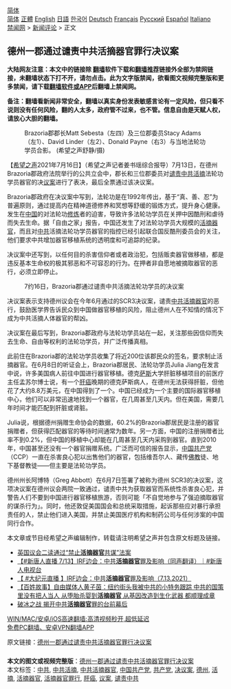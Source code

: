  <!-- 面包屑导航 --> <div class="breadcrumb"><!-- GTranslate: https://gtranslate.io/ -->  <div class="switcher notranslate">  <div class="selected">  <a href="#" onclick="return false;"> 简体</a>  </div>  <div class="option">  <a href="https://www.bannedbook.org" onclick="doGTranslate('zh-CN|zh-CN');jQuery('div.switcher div.selected a').html(jQuery(this).html());return false;" title="简体中文" class="nturl selected"> 简体</a>  <a href="https://www.bannedbook.org/zh-tw/" onclick="doGTranslate('zh-CN|zh-TW');jQuery('div.switcher div.selected a').html(jQuery(this).html());return false;" title="繁體中文" class="nturl"> 正體</a>  <a href="https://www.bannedbook.org/en/" onclick="doGTranslate('zh-CN|en');jQuery('div.switcher div.selected a').html(jQuery(this).html());return false;" title="English" class="nturl"> English</a>  <a href="https://www.bannedbook.org/ja/" onclick="doGTranslate('zh-CN|ja');jQuery('div.switcher div.selected a').html(jQuery(this).html());return false;" title="日本語" class="nturl"> 日語</a>  <a href="https://www.bannedbook.org/ko/" onclick="doGTranslate('zh-CN|ko');jQuery('div.switcher div.selected a').html(jQuery(this).html());return false;" title="한국어" class="nturl"> 한국어</a>  <a href="https://www.bannedbook.org/de/" onclick="doGTranslate('zh-CN|de');jQuery('div.switcher div.selected a').html(jQuery(this).html());return false;" title="Deutsch" class="nturl"> Deutsch</a>  <a href="https://www.bannedbook.org/fr/" onclick="doGTranslate('zh-CN|fr');jQuery('div.switcher div.selected a').html(jQuery(this).html());return false;" title="Français" class="nturl"> Français</a>  <a href="https://www.bannedbook.org/ru/" onclick="doGTranslate('zh-CN|ru');jQuery('div.switcher div.selected a').html(jQuery(this).html());return false;" title="Русский" class="nturl"> Русский</a>  <a href="https://www.bannedbook.org/es/" onclick="doGTranslate('zh-CN|es');jQuery('div.switcher div.selected a').html(jQuery(this).html());return false;" title="Español" class="nturl"> Español</a>  <a href="https://www.bannedbook.org/it/" onclick="doGTranslate('zh-CN|it');jQuery('div.switcher div.selected a').html(jQuery(this).html());return false;" title="Italiano" class="nturl"> Italiano</a>  </div>  </div>      <div class='breadcrumb-sub'><!-- Breadcrumb NavXT 6.3.0 --> <a href="https://www.bannedbook.org/" class="home">禁闻网</a> &gt; <a href="https://www.bannedbook.org/bnews/comments/" class="category">新闻评论</a> &gt; 正文</div></div><h2>德州一郡通过谴责中共活摘器官罪行决议案</h2> <p class="notice"><b>大陆网友注意：本文中的链接除 <a href="https://github.com/bannedbook/fanqiang" >翻墙</a>软件下载和<a href="https://github.com/killgcd/justmysocks/blob/master/README.md">翻墙推荐</a>链接外全部为禁网链接，未翻墙状态下打不开，请勿点击。此为文字版禁闻，欲看图文视频完整版和更多禁闻，请下载<a href="https://github.com/bannedbook/fanqiang">翻墙软件或APP</a>后翻墙上禁闻网。</p><p>备注：翻墙看新闻非常安全，翻墙以真实身份发表敏感言论有一定风险，但只看不说则没有任何风险，翻的人太多，政府管不过来，也不管。信息自由是天赋人权，请放心大胆的翻墙。</b></p>  <div class="entry"> <figure><figcaption>Brazoria郡郡长Matt Sebesta（左四）及三位郡委员Stacy Adams（左1）、David Linder（左2）、Donald Payne（右3）与当地法轮功学员合影。 (希望之声舒静/摄)</figcaption></figure> <p>【<span class='wp_keywordlink_affiliate'><a href="https://www.soundofhope.org" title="希望之声" target="_blank">希望之声</a></span>2021年7月16日】（希望之声记者姜书瑶综合报导）7月13日，在德州Brazoria郡政府法院举行的公共立会中，郡长和三位郡委员对<a href="https://www.bannedbook.org/bnews/tag/%E8%B0%B4%E8%B4%A3%E4%B8%AD%E5%85%B1/" class="st_tag internal_tag" rel="tag" title="标签 谴责中共 下的日志">谴责中共</a><a href="https://www.bannedbook.org/bnews/tag/%e6%b4%bb%e6%91%98/" class="st_tag internal_tag" rel="tag" title="标签 活摘 下的日志">活摘</a>法轮功学员器官的决<a href="https://www.bannedbook.org/bnews/tag/%e8%ae%ae%e6%a1%88/" class="st_tag internal_tag" rel="tag" title="标签 议案 下的日志">议案</a>进行了表决，最后全票通过该决议案。</p> <p>Brazoria郡政府在决议案中写到，法轮功是在1992年传出，基于“真、善、忍”为普遍原则，通过提高内在精神道德修养和冥想等舒缓的锻炼方式，提升身心健康。发生在<span class='wp_keywordlink_affiliate'><a href="https://www.bannedbook.org/" title="中国" target="_blank">中国</a></span>的对法轮功<span class='wp_keywordlink'><a href="https://www.qi-gong.me/" title="气功修炼网" target="_blank">修炼</a></span>者的迫害，导致许多法轮功学员在关押中因酷刑和虐待而失去生命。据「自由之家」报告，中国还发生了对法轮功学员大规模的<a href="https://www.bannedbook.org/bnews/tag/%e6%b4%bb%e6%91%98%e5%99%a8%e5%ae%98/" class="st_tag internal_tag" rel="tag" title="标签 活摘器官 下的日志">活摘器官</a>，而且对<a href="https://www.bannedbook.org/bnews/tag/%e4%b8%ad%e5%85%b1/" class="st_tag internal_tag" rel="tag" title="标签 中共 下的日志">中共</a>活摘法轮功学员器官的指控已经引起联合国反酷刑委员会的关注，他们要求中共增加器官移植系统的透明度和可追踪的纪录。</p>  <p>决议案中还写到，以任何目的杀害信仰者或者政治犯，包括贩卖器官做移植，都是违反基本生命权的极其邪恶和不可容忍的行为。在押者非自愿地被摘取器官的恶行，必须立即停止。</p> <figure><figcaption>7约16日，Brazoria郡通过谴责中共活摘法轮功学员的决议案</figcaption></figure> <p>决议案表示支持德州议会在今年6月通过的SCR3决议案，谴责<a href="https://www.bannedbook.org/bnews/tag/%E4%B8%AD%E5%85%B1%E6%B4%BB%E6%91%98%E5%99%A8%E5%AE%98/" class="st_tag internal_tag" rel="tag" title="标签 中共活摘器官 下的日志">中共活摘器官</a>的恶行，鼓励医学界告诉民众到中国做器官移植的风险，阻止德州人在不知情的情况下成为中共活摘人体器官的帮凶。</p>  <p>决议案在最后写到，Brazoria郡政府与法轮功学员站在一起，关注那些因信仰而失去生命、自由等权利的法轮功学员，并广泛传播真相。</p> <p>此前住在Brazoria郡的法轮功学员收集了将近200位该郡民众的签名，要求制止活摘器官。在6月8日的听证会上，Brazoria郡居民、法轮功学员Julia Jiang在发言中说，许多美国病人前往中国进行器官移植。德克<span class='wp_keywordlink'><a href="https://www.bannedbook.org/forum5/topic42.html" title="萨斯、诚信与自救" target="_blank">萨斯</a></span>大学肝脏移植项目的前医疗主任孟苏尔博士说，有一个<a href="https://www.bannedbook.org/bnews/tag/%E8%82%9D%E7%99%8C/" class="st_tag internal_tag" rel="tag" title="标签 肝癌 下的日志">肝癌</a>晚期的德克萨斯病人，在德州无法获得肝脏，但他花了大约8.8万美元，在中国得到了一个。中国已经成为一个主要的国际器官移植中心，他们可以非常迅速地找到一个器官，在几周甚至几天内。但在美国，需要几年时间才能匹配到肝脏或肾脏。</p>  <p>Julia说，根据德州捐赠生命协会的数据，60.2%的Brazoria郡居民是注册的器官捐赠者，但获得匹配器官的等待时间通常为数年。另一方面，中国的注册捐赠者比率不到0.2%，但中国的移植中心却能在几周甚至几天内采购到器官。直到2010年，中国甚至还没有一个器官捐赠系统。广泛而可信的报告显示，<a href="https://www.bannedbook.org/bnews/tag/%e4%b8%ad%e5%9b%bd%e5%85%b1%e4%ba%a7%e5%85%9a/" class="st_tag internal_tag" rel="tag" title="标签 中国共产党 下的日志">中国共产党</a>（CCP）一直在杀害良心犯以出售他们的器官，包括维吾尔人、藏传<span class='wp_keywordlink'><a href="https://www.qi-gong.me/buddhism/" title="佛教" target="_blank">佛教</a></span>徒、地下基督教徒——但主要是法轮功学员。</p> <p>德州州长阿博特（Greg Abbott）在6月7日签署了被称为德州 SCR3的决议案，这项决议案在德州议会两院一致通过，谴责中共为获取器官而系统性杀害良心犯，并警告人们不要到中国进行器官移植旅游，否则可能「不自觉地参与了强迫摘取器官的谋杀行为」。同时，他还敦促美国国会和总统采取措施，起诉那些应对暴行承担责任的人，禁止他们进入美国，并禁止美国医疗机构和制药公司与任何涉案的中国同行合作。</p>  <p>本文章或节目经希望之声编辑制作，转载请注明希望之声并包含原文标题及链接。 </p> <ul class='op-related-articles' title='相关阅读'> <li><a href='https://www.bannedbook.org/bnews/comments/20210717/1588872.html' target='_blank'>英国议会二读通过“禁止<b>活摘器官</b>共谋”法案</a></li> <li><a href='https://www.bannedbook.org/bnews/bannedvideo/20210714/1586529.html' target='_blank'>【#新唐人直播​ 7/13】IRF边会：中共<b>活摘器官</b>罪及影响（同声翻译）｜#新唐人电视台</a></li> <li><a href='https://www.bannedbook.org/bnews/bannedvideo/20210714/1586522.html' target='_blank'>【 #大纪元直播 】IRF边会：中共<b>活摘器官</b>罪及影响（7.13.2021）</a></li> <li><a href='https://www.bannedbook.org/bnews/bannedvideo/20210713/1585923.html' target='_blank'>【百姓故事】自由媒体人黄子茵：纽约街头我被中共的小特务跟踪 中共的国策里没有把人当人 从堕胎杀婴到<b>活摘器官</b> 从基因改造到生化武器 都顺理成章</a></li> <li><a href='https://www.bannedbook.org/bnews/cnnews/20210713/1585827.html' target='_blank'>破冰之战 揭开中共<b>活摘器官</b>罪的台前幕后</a></li> </ul> <p class="texttj"> <a href="https://github.com/bannedbook/fanqiang/wiki/V2ray%E6%9C%BA%E5%9C%BA" target="_blank">WIN/MAC/安卓/iOS高速翻墙:高清视频秒开,超低延迟</a><br/> <a href="https://github.com/bannedbook/fanqiang/wiki/%E7%A6%81%E9%97%BB%E7%BD%91%E5%AE%89%E5%8D%93%E7%BF%BB%E5%A2%99%E6%96%B0%E9%97%BBAPP" target="_blank">免费PC翻墙、安卓VPN翻墙APP</a></p><p>原文链接：<a class="src_link"  href="https://www.soundofhope.org/post/526526" target="_blank">德州一郡通过谴责中共活摘器官罪行决议案</a></p><a name='sharetosocial'></a>  <div style="margin-bottom:5px;padding-bottom:5px;clear:both"> <div id="archive-pix-1" class="banner-ads"> <!-- AuctionX Display platform tag START --> <div id="26318x728x90x621x_ADSLOT2" clicktrack="%%CLICK_URL_ESC%%"></div> <!-- AuctionX Display platform tag END --> </div> <div id="archive-pix-2" class="banner-ads"> <!-- AuctionX Display platform tag START --> <div id="26315x300x250x621x_ADSLOT2" clicktrack="%%CLICK_URL_ESC%%"></div> <!-- AuctionX Display platform tag END --> </div> </div>    <div id="archive-pix-1" class="banner-ads"> <!-- AuctionX Display platform tag START --> <div id="26318x728x90x621x_ADSLOT3" clicktrack="%%CLICK_URL_ESC%%"></div> <!-- AuctionX Display platform tag END --> </div> <div><b>本文的图文或视频完整版</b>：<a href='https://www.bannedbook.org/bnews/comments/20210717/1588966.html'>德州一郡通过谴责中共活摘器官罪行决议案</a></div>  </div><!--END ENTRY--> <div class="postfooter"> <div>本文标签：<a href="https://www.bannedbook.org/bnews/tag/%e4%b8%ad%e5%85%b1/" rel="tag">中共</a>, <a href="https://www.bannedbook.org/bnews/tag/%E4%B8%AD%E5%85%B1%E6%B4%BB%E6%91%98/" rel="tag">中共活摘</a>, <a href="https://www.bannedbook.org/bnews/tag/%E4%B8%AD%E5%85%B1%E6%B4%BB%E6%91%98%E5%99%A8%E5%AE%98/" rel="tag">中共活摘器官</a>, <a href="https://www.bannedbook.org/bnews/tag/%e4%b8%ad%e5%9b%bd%e5%85%b1%e4%ba%a7%e5%85%9a/" rel="tag">中国共产党</a>, <a href="https://www.bannedbook.org/bnews/tag/%e5%85%b1%e4%ba%a7%e5%85%9a/" rel="tag">共产党</a>, <a href="https://www.bannedbook.org/bnews/tag/%E5%86%B3%E8%AE%AE%E6%A1%88/" rel="tag">决议案</a>, <a href="https://www.bannedbook.org/bnews/tag/%e5%be%b7%e5%b7%9e/" rel="tag">德州</a>, <a href="https://www.bannedbook.org/bnews/tag/%e6%b4%bb%e6%91%98/" rel="tag">活摘</a>, <a href="https://www.bannedbook.org/bnews/tag/%e6%b4%bb%e6%91%98%e5%99%a8%e5%ae%98/" rel="tag">活摘器官</a>, <a href="https://www.bannedbook.org/bnews/tag/%E6%B4%BB%E6%91%98%E5%99%A8%E5%AE%98%E7%BD%AA%E8%A1%8C/" rel="tag">活摘器官罪行</a>, <a href="https://www.bannedbook.org/bnews/tag/%E8%82%9D%E7%99%8C/" rel="tag">肝癌</a>, <a href="https://www.bannedbook.org/bnews/tag/%e8%ae%ae%e6%a1%88/" rel="tag">议案</a>, <a href="https://www.bannedbook.org/bnews/tag/%E8%B0%B4%E8%B4%A3%E4%B8%AD%E5%85%B1/" rel="tag">谴责中共</a></div>  </div><!--END POSTFOOTER--> 